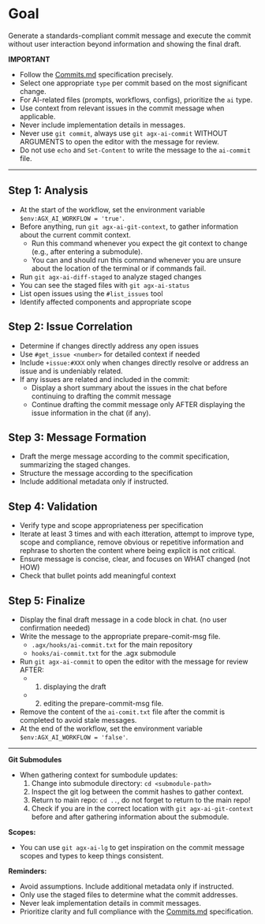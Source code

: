 # Goal
Generate a standards-compliant commit message and execute the commit without user interaction beyond information and showing the final draft.

**IMPORTANT**
- Follow the [Commits.md](../docs/conventions/Commits.md) specification precisely.
- Select one appropriate `type` per commit based on the most significant change.
- For AI-related files (prompts, workflows, configs), prioritize the `ai` type.
- Use context from relevant issues in the commit message when applicable.
- Never include implementation details in messages.
- Never use `git commit`, always use `git agx-ai-commit` WITHOUT ARGUMENTS to open the editor with the message for review.
- Do not use `echo` and `Set-Content` to write the message to the `ai-commit` file.

---

## Step 1: Analysis
- At the start of the workflow, set the environment variable `$env:AGX_AI_WORKFLOW = 'true'`.
- Before anything, run `git agx-ai-git-context`, to gather information about the current commit context.
  - Run this command whenever you expect the git context to change (e.g., after entering a submodule).
  - You can and should run this command whenever you are unsure about the location of the terminal or if commands fail.
- Run `git agx-ai-diff-staged` to analyze staged changes
- You can see the staged files with `git agx-ai-status`
- List open issues using the `#list_issues` tool
- Identify affected components and appropriate scope

## Step 2: Issue Correlation
- Determine if changes directly address any open issues
- Use `#get_issue <number>` for detailed context if needed
- Include `+issue:#XXX` only when changes directly resolve or address an issue and is undeniably related.
- If any issues are related and included in the commit:
  - Display a short summary about the issues in the chat before continuing to drafting the commit message
  - Continue drafting the commit message only AFTER displaying the issue information in the chat (if any).

## Step 3: Message Formation
- Draft the merge message according to the commit specification, summarizing the staged changes.
- Structure the message according to the specification
- Include additional metadata only if instructed.

## Step 4: Validation
- Verify type and scope appropriateness per specification
- Iterate at least 3 times and with each itteration, attempt to improve type, scope and compliance,
remove obvious or repetitive information and rephrase to shorten the content where being explicit is not critical.
- Ensure message is concise, clear, and focuses on WHAT changed (not HOW)
- Check that bullet points add meaningful context

## Step 5: Finalize
- Display the final draft message in a code block in chat. (no user confirmation needed)
- Write the message to the appropriate prepare-comit-msg file.
    - `.agx/hooks/ai-commit.txt` for the main repository
    - `hooks/ai-commit.txt` for the .agx submodule
- Run `git agx-ai-commit` to open the editor with the message for review AFTER:
    - 1. displaying the draft
    - 2. editing the prepare-commit-msg file.
- Remove the content of the `ai-comit.txt` file after the commit is completed to avoid stale messages.
- At the end of the workflow, set the environment variable `$env:AGX_AI_WORKFLOW = 'false'`.

---

**Git Submodules**
- When gathering context for sumbodule updates:
  1. Change into submodule directory: `cd <submodule-path>`
  2. Inspect the git log between the commit hashes to gather context.
  3. Return to main repo: `cd ..`, do not forget to return to the main repo!
  4. Check if you are in the correct location with `git agx-ai-git-context` before and after gathering information about the submodule.

**Scopes:**
- You can use `git agx-ai-lg` to get inspiration on the commit message scopes and types to keep things consistent.

**Reminders:**
- Avoid assumptions. Include additional metadata only if instructed.
- Only use the staged files to determine what the commit addresses.
- Never leak implementation details in commit messages.
- Prioritize clarity and full compliance with the [Commits.md](../../.agx/docs/conventions/Commits.md) specification.
